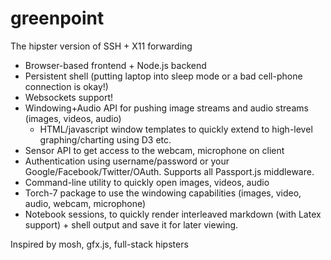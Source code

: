 greenpoint
==========

The hipster version of SSH + X11 forwarding

* Browser-based frontend + Node.js backend
* Persistent shell (putting laptop into sleep mode or a bad cell-phone connection is okay!)
* Websockets support!
* Windowing+Audio API for pushing image streams and audio streams (images, videos, audio)
   * HTML/javascript window templates to quickly extend to high-level graphing/charting using D3 etc.
* Sensor API to get access to the webcam, microphone on client
* Authentication using username/password or your Google/Facebook/Twitter/OAuth. Supports all Passport.js middleware.
* Command-line utility to quickly open images, videos, audio
* Torch-7 package to use the windowing capabilities (images, video, audio, webcam, microphone)
* Notebook sessions, to quickly render interleaved markdown (with Latex support) + shell output and save it for later viewing.


Inspired by mosh, gfx.js, full-stack hipsters


